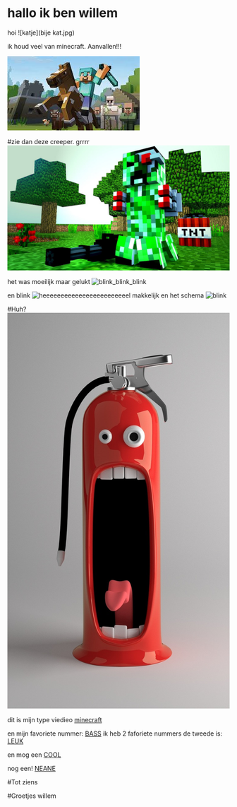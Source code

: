 # hallo ik ben willem


hoi
![katje](bije kat.jpg)


ik houd veel van minecraft.
Aanvallen!!!

![minecraft](minecraft.jpg)

#zie dan deze creeper. grrrr
![creeper](creeper.jpg)

het was moeilijk maar gelukt
![blink_blink_blink](blink_blink_blink.ino)


en blink
![heeeeeeeeeeeeeeeeeeeeeeeel makkelijk](makkelijkste_programma.ino)
en het schema
![blink](b.bng)


#Huh?
![grappig plaatje](funny-pictures-676672_1280.jpg)





dit is mijn type viedieo [minecraft](https://www.youtube.com/watch?v=DFIGhE4y78w)


en mijn favoriete nummer: [BASS](https://www.youtube.com/watch?v=a59gmGkq_pw)
ik heb 2 faforiete nummers de tweede is: [LEUK](https://www.youtube.com/watch?v=0t2tjNqGyJI)

en mog een [COOL](https://www.youtube.com/watch?v=ru0K8uYEZWw)

nog een! [NEANE](https://www.youtube.com/watch?v=vjW8wmF5VWc)

#Tot ziens


#Groetjes willem
